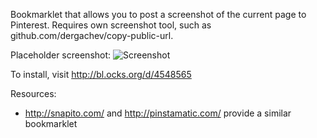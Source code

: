 Bookmarklet that allows you to post a screenshot of the current page to Pinterest. Requires own screenshot tool, such as github.com/dergachev/copy-public-url. 

Placeholder screenshot:
![Screenshot](http://dl-web.dropbox.com/u/8325927/screenshots/NJTPYR-2013.1.14-14.36.png)

To install, visit http://bl.ocks.org/d/4548565

Resources:

* http://snapito.com/ and http://pinstamatic.com/ provide a similar bookmarklet